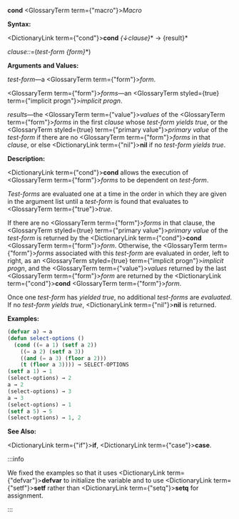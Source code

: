 **cond** <GlossaryTerm  term={"macro"}><i>Macro</i></GlossaryTerm>

**Syntax:**

<DictionaryLink  term={"cond"}><b>cond</b></DictionaryLink> *\{↓clause\}*\* → \{result\}\*

*clause::*=(*test-form \{form\}*\*)

**Arguments and Values:**

*test-form*—a <GlossaryTerm  term={"form"}><i>form</i></GlossaryTerm>.

<GlossaryTerm  term={"form"}><i>forms</i></GlossaryTerm>—an <GlossaryTerm styled={true} term={"implicit progn"}><i>implicit progn</i></GlossaryTerm>.

*results*—the <GlossaryTerm  term={"value"}><i>values</i></GlossaryTerm> of the <GlossaryTerm  term={"form"}><i>forms</i></GlossaryTerm> in the first *clause* whose *test-form yields true*, or the <GlossaryTerm styled={true} term={"primary value"}><i>primary value</i></GlossaryTerm> of the *test-form* if there are no <GlossaryTerm  term={"form"}><i>forms</i></GlossaryTerm> in that *clause*, or else <DictionaryLink  term={"nil"}><b>nil</b></DictionaryLink> if no *test-form yields true*.

**Description:**

<DictionaryLink  term={"cond"}><b>cond</b></DictionaryLink> allows the execution of <GlossaryTerm  term={"form"}><i>forms</i></GlossaryTerm> to be dependent on *test-form*.

*Test-forms* are evaluated one at a time in the order in which they are given in the argument list until a *test-form* is found that evaluates to <GlossaryTerm  term={"true"}><i>true</i></GlossaryTerm>.

If there are no <GlossaryTerm  term={"form"}><i>forms</i></GlossaryTerm> in that clause, the <GlossaryTerm styled={true} term={"primary value"}><i>primary value</i></GlossaryTerm> of the *test-form* is returned by the <DictionaryLink  term={"cond"}><b>cond</b></DictionaryLink> <GlossaryTerm  term={"form"}><i>form</i></GlossaryTerm>. Otherwise, the <GlossaryTerm  term={"form"}><i>forms</i></GlossaryTerm> associated with this *test-form* are evaluated in order, left to right, as an <GlossaryTerm styled={true} term={"implicit progn"}><i>implicit progn</i></GlossaryTerm>, and the <GlossaryTerm  term={"value"}><i>values</i></GlossaryTerm> returned by the last <GlossaryTerm  term={"form"}><i>form</i></GlossaryTerm> are returned by the <DictionaryLink  term={"cond"}><b>cond</b></DictionaryLink> <GlossaryTerm  term={"form"}><i>form</i></GlossaryTerm>.

Once one *test-form* has *yielded true*, no additional *test-forms* are *evaluated*. If no *test-form yields true*, <DictionaryLink  term={"nil"}><b>nil</b></DictionaryLink> is returned.

**Examples:**

```lisp
(defvar a) → a
(defun select-options () 
  (cond ((= a 1) (setf a 2)) 
	((= a 2) (setf a 3)) 
	((and (= a 3) (floor a 2))) 
	(t (floor a 3)))) → SELECT-OPTIONS 
(setf a 1) → 1 
(select-options) → 2 
a → 2 
(select-options) → 3 
a → 3 
(select-options) → 1 
(setf a 5) → 5 
(select-options) → 1, 2 
```

**See Also:**

<DictionaryLink  term={"if"}><b>if</b></DictionaryLink>, <DictionaryLink  term={"case"}><b>case</b></DictionaryLink>.

:::info

We fixed the examples so that it uses <DictionaryLink  term={"defvar"}><b>defvar</b></DictionaryLink> to initialize
the variable and to use <DictionaryLink  term={"setf"}><b>setf</b></DictionaryLink> rather than <DictionaryLink  term={"setq"}><b>setq</b></DictionaryLink> for assignment. 

:::